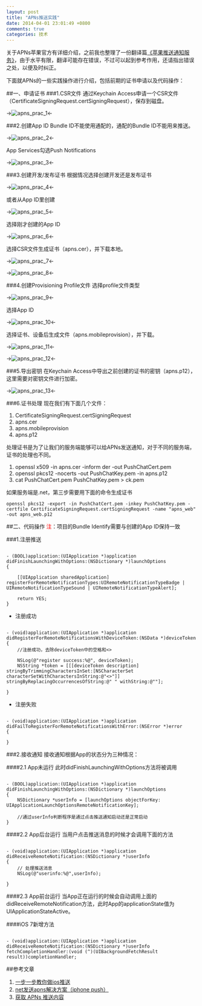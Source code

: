 ```yaml
---
layout: post
title: "APNs推送实践"
date: 2014-04-01 23:01:49 +0800
comments: true
categories: 技术
---
```



关于APNs苹果官方有详细介绍，之前我也整理了一份翻译篇[《苹果推送通知服务》](http://victorjiang.github.io/blog/2014/04/01/yi-ping-guo-tui-song-tong-zhi-fu-wu/)，由于水平有限，翻译可能存在错误，不过可以起到参考作用，还请指出错误之处，以便及时纠正。

<!--more-->

下面就APNs的一些实践操作进行介绍，包括前期的证书申请以及代码操作：

##一、申请证书
###1.CSR文件
通过Keychain Access申请一个CSR文件（CertificateSigningRequest.certSigningRequest），保存到磁盘。
<!--添加图片1-->
->![apns_prac_1](http://victorjiang.github.io/images/2014/apns_prac_1.jpg)<-

###2.创建App ID
Bundle ID不能使用通配的，通配的Bundle ID不能用来推送。
<!--添加图片2-->
->![apns_prac_2](http://victorjiang.github.io/images/2014/apns_prac_2.jpg)<-

App Services勾选Push Notifications
<!--添加图片3-->
->![apns_prac_3](http://victorjiang.github.io/images/2014/apns_prac_3.jpg)<-

###3.创建开发/发布证书
根据情况选择创建开发还是发布证书
<!--添加图片4-->
->![apns_prac_4](http://victorjiang.github.io/images/2014/apns_prac_4.jpg)<-
  
  或者从App ID里创建
<!--添加图片5-->
->![apns_prac_5](http://victorjiang.github.io/images/2014/apns_prac_5.jpg)<-

选择刚才创建的App ID
<!--添加图片6-->
->![apns_prac_6](http://victorjiang.github.io/images/2014/apns_prac_6.jpg)<-

选择CSR文件生成证书（apns.cer），并下载本地。
<!--添加图片7-->
->![apns_prac_7](http://victorjiang.github.io/images/2014/apns_prac_7.jpg)<-
<!--添加图片8-->
->![apns_prac_8](http://victorjiang.github.io/images/2014/apns_prac_8.jpg)<-

###4.创建Provisioning Profile文件
选择profile文件类型
<!--添加图片9-->
->![apns_prac_9](http://victorjiang.github.io/images/2014/apns_prac_9.png)<-

选择App ID
<!--添加图片10-->
->![apns_prac_10](http://victorjiang.github.io/images/2014/apns_prac_10.jpg)<-

选择证书、设备后生成文件（apns.mobileprovision），并下载。
<!--添加图片11-->
->![apns_prac_11](http://victorjiang.github.io/images/2014/apns_prac_11.jpg)<-
<!--添加图片12-->
->![apns_prac_12](http://victorjiang.github.io/images/2014/apns_prac_12.jpg)<-

###5.导出密钥
在Keychain Access中导出之前创建的证书的密钥（apns.p12），这里需要对密钥文件进行加密。
<!--添加图片13-->
->![apns_prac_13](http://victorjiang.github.io/images/2014/apns_prac_13.png)<-

###6.证书处理
现在我们有下面几个文件：

1. CertificateSigningRequest.certSigningRequest
2. apns.cer
3. apns.mobileprovision
4. apns.p12

处理证书是为了让我们的服务端能够可以给APNs发送通知，对于不同的服务端，证书的处理也不同。

1. openssl x509 -in apns.cer -inform der -out PushChatCert.pem
2. openssl pkcs12 -nocerts -out PushChatKey.pem -in apns.p12
3. cat PushChatCert.pem PushChatKey.pem > ck.pem

如果服务端是.net，第三步需要用下面的命令生成证书

	openssl pkcs12 -export -in PushChatCert.pem -inkey PushChatKey.pem -certfile CertificateSigningRequest.certSigningRequest -name "apns_web" -out apns_web.p12

##二、代码操作
<font color='red'>注</font>：项目的Bundle Identify需要与创建的App ID保持一致

###1.注册推送
<pre><code>
- (BOOL)application:(UIApplication *)application didFinishLaunchingWithOptions:(NSDictionary *)launchOptions
{

    [[UIApplication sharedApplication] registerForRemoteNotificationTypes:UIRemoteNotificationTypeBadge | UIRemoteNotificationTypeSound | UIRemoteNotificationTypeAlert];

    return YES;
}
</code></pre>

* 注册成功

<pre><code>
- (void)application:(UIApplication *)application didRegisterForRemoteNotificationsWithDeviceToken:(NSData *)deviceToken
{
	//注册成功，去除deviceToken中的空格和<>
    
    NSLog(@"register success:%@", deviceToken);
    NSString *token = [[[deviceToken description] stringByTrimmingCharactersInSet:[NSCharacterSet characterSetWithCharactersInString:@"<>"]] stringByReplacingOccurrencesOfString:@" " withString:@""];
    
}
</code></pre>

* 注册失败

<pre><code>
- (void)application:(UIApplication *)application didFailToRegisterForRemoteNotificationsWithError:(NSError *)error
{
    
}
</code></pre>

###2.接收通知
接收通知根据App的状态分为三种情况：

####2.1 App未运行
此时didFinishLaunchingWithOptions方法将被调用
<pre><code>
- (BOOL)application:(UIApplication *)application didFinishLaunchingWithOptions:(NSDictionary *)launchOptions
{
	NSDictionary *userInfo = [launchOptions objectForKey: UIApplicationLaunchOptionsRemoteNotificationKey];
	
	//通过userInfo判断程序是通过点击推送通知启动还是正常启动
}
</code></pre>

####2.2 App后台运行
当用户点击推送消息的时候才会调用下面的方法
<pre><code>
- (void)application:(UIApplication *)application didReceiveRemoteNotification:(NSDictionary *)userInfo
{
    // 处理推送消息
    NSLog(@"userinfo:%@",userInfo);
    
}
</code></pre>
####2.3 App前台运行
当App正在运行的时候会自动调用上面的didReceiveRemoteNotification方法，此时App的applicationState值为UIApplicationStateActive。

####iOS 7新增方法
<pre><code>
- (void)application:(UIApplication *)application didReceiveRemoteNotification:(NSDictionary *)userInfo fetchCompletionHandler:(void (^)(UIBackgroundFetchResult result))completionHandler;
</code></pre>

##参考文章

1. [一步一步教你做ios推送](http://blog.csdn.net/showhilllee/article/details/8631734)
2. [net发送apns解决方案（iphone push）](http://blog.sina.com.cn/s/blog_4adf31ea010175wo.html)
3. [获取 APNs 推送内容](http://docs.jpush.cn/pages/viewpage.action?pageId=4259879)